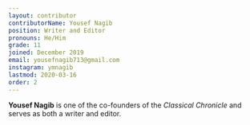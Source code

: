 ```yaml
---
layout: contributor
contributorName: Yousef Nagib
position: Writer and Editor
pronouns: He/Him
grade: 11
joined: December 2019
email: yousefnagib713@gmail.com
instagram: ymnagib
lastmod: 2020-03-16
order: 2
---
```

**Yousef Nagib** is one of the co-founders of the *Classical Chronicle* and serves as both a writer and editor.
